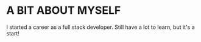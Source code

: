 # A BIT ABOUT MYSELF
I started a career as a full stack developer. Still have a lot to learn, but it's a start!
